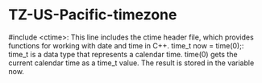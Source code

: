# TZ-US-Pacific-timezone
#include &lt;ctime>: This line includes the ctime header file, which provides functions for working with date and time in C++. time_t now = time(0);: time_t is a data type that represents a calendar time. time(0) gets the current calendar time as a time_t value. The result is stored in the variable now. 

